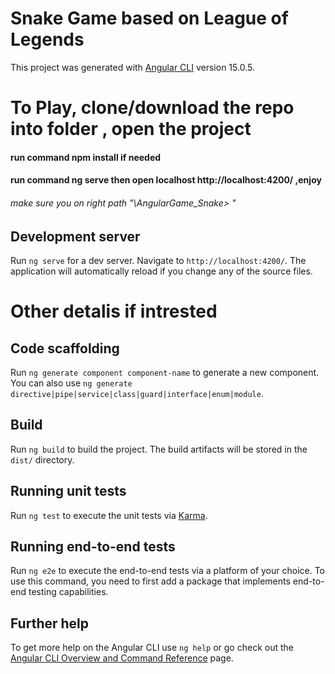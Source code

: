 # Snake Game based on League of Legends 
This project was generated with [Angular CLI](https://github.com/angular/angular-cli) version 15.0.5.

# To Play, clone/download the repo into folder , open the project 
#### run command npm install if needed 
#### run command ng serve then open localhost http://localhost:4200/ ,enjoy 
###### make sure you on right path "\AngularGame_Snake> " 

## Development server

Run `ng serve` for a dev server. Navigate to `http://localhost:4200/`. The application will automatically reload if you change any of the source files.


# Other detalis if intrested
## Code scaffolding

Run `ng generate component component-name` to generate a new component. You can also use `ng generate directive|pipe|service|class|guard|interface|enum|module`.

## Build

Run `ng build` to build the project. The build artifacts will be stored in the `dist/` directory.

## Running unit tests

Run `ng test` to execute the unit tests via [Karma](https://karma-runner.github.io).

## Running end-to-end tests

Run `ng e2e` to execute the end-to-end tests via a platform of your choice. To use this command, you need to first add a package that implements end-to-end testing capabilities.

## Further help

To get more help on the Angular CLI use `ng help` or go check out the [Angular CLI Overview and Command Reference](https://angular.io/cli) page.
